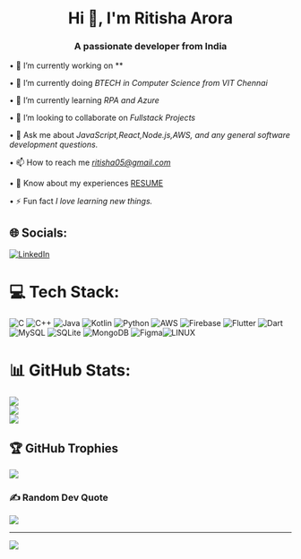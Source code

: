 <h1 align="center">Hi 👋, I'm Ritisha Arora</h1>
<h3 align="center">A passionate developer from India</h3>

•⁠  ⁠🔭 I’m currently working on **
  
•⁠  ⁠👀 I’m currently doing *BTECH in Computer Science from VIT Chennai*
  
•⁠  ⁠🌱 I’m currently learning *RPA and Azure*

•⁠  ⁠👯 I’m looking to collaborate on *Fullstack Projects*

•⁠  ⁠💬 Ask me about *JavaScript,React,Node.js,AWS, and any general software development questions.*

•⁠  ⁠📫 How to reach me *ritisha05@gmail.com*

•⁠  ⁠📄 Know about my experiences [RESUME](https://drive.google.com/file/d/1ZQ99_T0w4MqJJFXkyKr6ywb4-8Ilokei/view?usp=sharing)

•⁠  ⁠⚡ Fun fact *I love learning new things.*

## 🌐 Socials:
[![LinkedIn](https://img.shields.io/badge/LinkedIn-%230077B5.svg?logo=linkedin&logoColor=white)](https://www.linkedin.com/in/ritisha-arora) 

# 💻 Tech Stack:
![C](https://img.shields.io/badge/c-%2300599C.svg?style=for-the-badge&logo=c&logoColor=white) ![C++](https://img.shields.io/badge/c++-%2300599C.svg?style=for-the-badge&logo=c%2B%2B&logoColor=white) ![Java](https://img.shields.io/badge/java-%23ED8B00.svg?style=for-the-badge&logo=java&logoColor=white) ![Kotlin](https://img.shields.io/badge/kotlin-%230095D5.svg?style=for-the-badge&logo=kotlin&logoColor=white) ![Python](https://img.shields.io/badge/python-3670A0?style=for-the-badge&logo=python&logoColor=ffdd54) ![AWS](https://img.shields.io/badge/AWS-%23FF9900.svg?style=for-the-badge&logo=amazon-aws&logoColor=white) ![Firebase](https://img.shields.io/badge/firebase-%23039BE5.svg?style=for-the-badge&logo=firebase) ![Flutter](https://img.shields.io/badge/Flutter-%2302569B.svg?style=for-the-badge&logo=Flutter&logoColor=white) ![Dart](https://img.shields.io/badge/dart-%230175C2.svg?style=for-the-badge&logo=dart&logoColor=white) ![MySQL](https://img.shields.io/badge/mysql-%2300f.svg?style=for-the-badge&logo=mysql&logoColor=white) ![SQLite](https://img.shields.io/badge/sqlite-%2307405e.svg?style=for-the-badge&logo=sqlite&logoColor=white) ![MongoDB](https://img.shields.io/badge/MongoDB-%234ea94b.svg?style=for-the-badge&logo=mongodb&logoColor=white) 	![Figma](https://img.shields.io/badge/figma-%23F24E1E.svg?style=for-the-badge&logo=figma&logoColor=white)![LINUX](https://img.shields.io/badge/Linux-FCC624?style=for-the-badge&logo=linux&logoColor=black)
# 📊 GitHub Stats:
![](https://github-readme-stats.vercel.app/api?username=ompxtel&theme=dark&hide_border=false&include_all_commits=true&count_private=true)<br/>
![](https://github-readme-streak-stats.herokuapp.com/?user=ompxtel&theme=dark&hide_border=false)<br/>
![](https://github-readme-stats.vercel.app/api/top-langs/?username=ompxtel&theme=dark&hide_border=false&include_all_commits=true&count_private=true&layout=compact)

## 🏆 GitHub Trophies
![](https://github-profile-trophy.vercel.app/?username=ompxtel&theme=radical&no-frame=false&no-bg=true&margin-w=4)

### ✍️ Random Dev Quote
![](https://quotes-github-readme.vercel.app/api?type=vetical&theme=radical)



---
[![](https://visitcount.itsvg.in/api?id=ompxtel&icon=0&color=0)](https://visitcount.itsvg.in)
<!--
**Ritisha-05/Ritisha-05** is a ✨ _special_ ✨ repository because its `README.md` (this file) appears on your GitHub profile.

Here are some ideas to get you started:

- 🔭 I’m currently working on ...
- 🌱 I’m currently learning ...
- 👯 I’m looking to collaborate on ...
- 🤔 I’m looking for help with ...
- 💬 Ask me about ...
- 📫 How to reach me: ...
- 😄 Pronouns: ...
- ⚡ Fun fact: ...
-->
